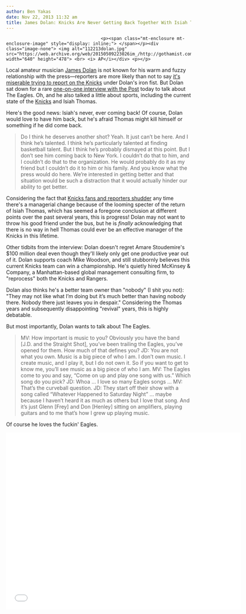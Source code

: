 ```yaml
---
author: Ben Yakas
date: Nov 22, 2013 11:32 am
title: James Dolan: Knicks Are Never Getting Back Together With Isiah Thomas
---
```


	
										<p><span class="mt-enclosure mt-enclosure-image" style="display: inline;"> </span></p><div class="image-none"> <img alt="112213dolan.jpg" src="https://web.archive.org/web/20150509223026im_/http://gothamist.com/attachments/byakas/112213dolan.jpg" width="640" height="478"> <br> <i> AP</i></div> <p></p>

<p>Local amateur musician <a href="https://web.archive.org/web/20150509223026/http://gothamist.com/tags/jamesdolan">James Dolan</a> is not known for his warm and fuzzy relationship with the press&#x2014;reporters are more likely than not to say <a href="https://web.archive.org/web/20150509223026/http://observer.com/2007/11/life-in-knicks-hell/">it&apos;s miserable trying to report on the Knicks</a> under Dolan&apos;s iron fist. But Dolan sat down for a rare <a href="https://web.archive.org/web/20150509223026/http://nypost.com/2013/11/22/james-dolan-dishes-on-isiah-his-garden-teams/">one-on-one interview with the Post</a> today to talk about The Eagles. Oh, and he also talked a little about sports, including the current state of the <a href="https://web.archive.org/web/20150509223026/http://gothamist.com/tags/knicks">Knicks</a> and Isiah Thomas.</p>

<p>Here&apos;s the good news: Isiah&apos;s never, ever coming back! Of course, Dolan would love to have him back, but he&apos;s afraid Thomas might kill himself or something if he did come back.</p>

<blockquote>Do I think he deserves another shot? Yeah. It just can&#x2019;t be here. And I think he&#x2019;s talented. I think he&#x2019;s particularly talented at finding basketball talent. But I think he&#x2019;s probably dismayed at this point. But I don&#x2019;t see him coming back to New York. I couldn&#x2019;t do that to him, and I couldn&#x2019;t do that to the organization. He would probably do it as my friend but I couldn&#x2019;t do it to him or his family. And you know what the press would do here. We&#x2019;re interested in getting better and that situation would be such a distraction that it would actually hinder our ability to get better.</blockquote>

<p>Considering the fact that <a href="https://web.archive.org/web/20150509223026/http://gothamist.com/tags/isiahthomas">Knicks fans and reporters shudder</a> any time there&apos;s a managerial change because of the looming specter of the return of Isiah Thomas, which has seemed a foregone conclusion at different points over the past several years, this is progress! Dolan may not want to throw his good friend under the bus, but he is <em>finally</em> acknowledging that there is no way in hell Thomas could ever be an effective manager of the Knicks in this lifetime.</p>

<p>Other tidbits from the interview: Dolan doesn&apos;t regret Amare Stoudemire&apos;s $100 million deal even though they&apos;ll likely only get one productive year out of it. Dolan supports coach Mike Woodson, and still stubbornly believes this current Knicks team can win a championship. He&apos;s quietly hired McKinsey &amp; Company, a Manhattan-based global management consulting firm, to &quot;reprocess&quot; both the Knicks and Rangers. </p>

<p>Dolan also thinks he&apos;s a better team owner than &quot;nobody&quot; (I shit you not): &quot;They may not like what I&#x2019;m doing but it&#x2019;s much better than having nobody there. Nobody there just leaves you in despair.&quot; Considering the Thomas years and subsequently disappointing &quot;revival&quot; years, this is highly debatable. </p>

<p>But most importantly, Dolan wants to talk about The Eagles.</p>

<blockquote>MV: How important is music to you? Obviously you have the band [J.D. and the Straight Shot], you&#x2019;ve been trailing the Eagles, you&#x2019;ve opened for them. How much of that defines you?
JD: You are not what you own. Music is a big piece of who I am. I don&#x2019;t own music. I create music, and I play it, but I do not own it. So if you want to get to know me, you&#x2019;ll see music as a big piece of who I am.
MV: The Eagles come to you and say, &#x201C;Come on up and play one song with us.&#x201D; Which song do you pick?
JD: Whoa &#x2026; I love so many Eagles songs &#x2026;
MV: That&#x2019;s the curveball question.
JD: They start off their show with a song called &#x201C;Whatever Happened to Saturday Night&#x201D; &#x2026; maybe because I haven&#x2019;t heard it as much as others but I love that song. And it&#x2019;s just Glenn [Frey] and Don [Henley] sitting on amplifiers, playing guitars and to me that&#x2019;s how I grew up playing music.</blockquote>

<p>Of course he loves the fuckin&apos; Eagles.</p>

<p><iframe width="640" height="480" src="//web.archive.org/web/20150509223026if_/http://www.youtube.com/embed/h-vwPuiILBc" frameborder="0" allowfullscreen></iframe></p>					
										
									
				